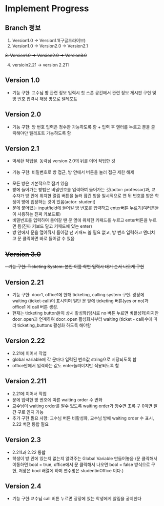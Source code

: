 # Implement Progress
## Branch 정보

1. Version1.0 -> Version1.1(구글드라이브)
2. Version1.0 -> Version2.0 -> Version2.1

~~3. Version1.0 -> Version2.0 -> Version3.0~~

4. versioin2.21 -> version 2.211

## Version 1.0

- 기능 구현: 교수님 방 관련 정보 입력시 첫 스폰 공간에서 관련 정보 게시판 구현 및 방 번호 입력시 해당 방으로 텔레포트

## Version 2.0

- 기능 구현: 방 번호 입력은 정수만 가능하도록 함 + 입력 후 엔터를 누르고 문을 클릭해야만 텔레포트 가능하도록 함

## Version 2.1

- 박세환 작업물. 동락님 version 2.0의 뒤를 이어 작업한 것<br><br>
- 기능 구현: 비밀번호로 방 접근, 방 안에서 버튼을 눌러 접근 제한 해제<br><br>
- 모든 방은 기본적으로 잠겨 있음
- 방에 들어가는 방법은 비밀번호를 입력하여 들어가는 것(actor: professor)과, 교수자가 방 안에 위치한 열림 버튼을 눌러 잠긴 방을 일시적으로 연 뒤 번호를 받은 학생이 방에 입장하는 것이 있음(actor: student)
- 문에 붙어있는 inputfield에 들어갈 방 번호를 입력하고 enter버튼 누르기(여러분들이 사용하는 진짜 키보드로)
- 비밀번호를 입력하여 들어갈 땐 문 옆에 위치한 키패드를 누르고 enter버튼을 누르면 됨(진짜 키보드 말고 키패드에 있는 enter)
- 방 안에서 문을 열어줘서 들어갈 땐 키패드 쓸 필요 없고, 방 번호 입력하고 엔터치고 문 클릭하면 바로 들어갈 수 있음


## ~~Version 3.0~~

~~- 기능 구현: Ticketing System: 본인 이름 학번 입력시 대기 순서 나오게 구현~~



## Version 2.21

- 기능 구현: door1, office1에 한해 ticketing, calling system 구현.
  광장에 waiting (ticket-call)이 표시되며 일단 문 앞에 ticketing 버튼(yes or no)과 office1 에 call 버튼 생성.  
- 현재는 ticketing button들이 상시 활성화(임시로 no 버튼 누르면 비활성화)이지만 door_open과 연계하여 door_open 활성화시부터 waiting (ticket - call)수에 따라 ticketing_buttons 활성화 하도록 해야함

## Version 2.22
- 2.21에 이어서 작업
- global variable에 각 문마다 입력된 번호값 string으로 저장되도록 함
- office안에서 입력하는 값도 enter눌러야지만 적용되도록 함


## Version 2.211
 - 2.21에 이어서 작업
 - 문에 입력한 방 번호에 따른 waiting order 수 변화
 - 교수님이 waiting order를 알수 있도록 waiting order가 양수면 초록 구 0이면 빨간 구로 인지 가능
 - 추가 구현 필요 사항: 교수님 버튼 비활성화, 교수님 방에 waiting order 수 표시, 2.22 버전 통합 필요

## Version 2.3
- 2.211과 2.22 통합
- 학생이 방 안에 있는지 없는지 알려주는 Global Variable 만들어놓음 (문 클릭해서 이동하면 bool = true, office에서 문 클릭해서 나오면 bool = false 방식으로 구현, 저장은 bool 배열에 하며 변수명은 studentinOffice 이다.)

## Version 2.4
- 기능 구현:교수님 call 버튼 누르면 광장에 있는 학생에게 알림을 공지한다
